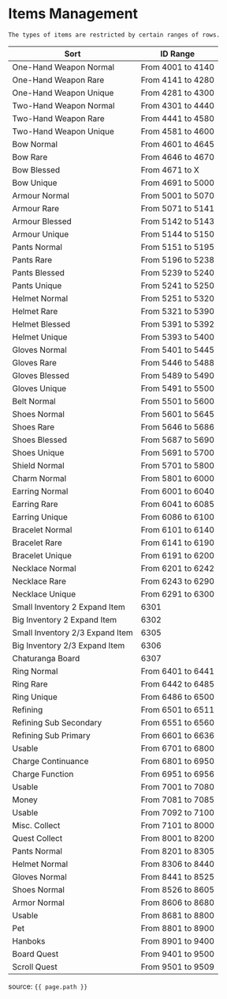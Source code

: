 # Items Management

```note
The types of items are restricted by certain ranges of rows.
```

Sort | ID Range
--- | ---
One-Hand Weapon Normal | From 4001 to 4140
One-Hand Weapon Rare | From 4141 to 4280
One-Hand Weapon Unique | From 4281 to 4300
Two-Hand Weapon Normal | From 4301 to 4440
Two-Hand Weapon Rare | From 4441 to 4580
Two-Hand Weapon Unique | From 4581 to 4600
Bow Normal | From 4601 to 4645
Bow Rare | From 4646 to 4670
Bow Blessed | From 4671 to X
Bow Unique | From 4691 to 5000
Armour Normal | From 5001 to 5070
Armour Rare | From 5071 to 5141
Armour Blessed | From 5142 to 5143
Armour Unique | From 5144 to 5150
Pants Normal | From 5151 to 5195
Pants Rare | From 5196 to 5238
Pants Blessed | From 5239 to 5240
Pants Unique | From 5241 to 5250
Helmet Normal | From 5251 to 5320
Helmet Rare | From 5321 to 5390
Helmet Blessed | From 5391 to 5392
Helmet Unique | From 5393 to 5400
Gloves Normal | From 5401 to 5445
Gloves Rare | From 5446 to 5488
Gloves Blessed | From 5489 to 5490
Gloves Unique | From 5491 to 5500
Belt Normal | From 5501 to 5600
Shoes Normal | From 5601 to 5645
Shoes Rare | From 5646 to 5686
Shoes Blessed | From 5687 to 5690
Shoes Unique | From 5691 to 5700
Shield Normal | From 5701 to 5800
Charm Normal | From 5801 to 6000
Earring Normal | From 6001 to 6040
Earring Rare | From 6041 to 6085
Earring Unique | From 6086 to 6100
Bracelet Normal | From 6101 to 6140
Bracelet Rare | From 6141 to 6190
Bracelet Unique | From 6191 to 6200
Necklace Normal | From 6201 to 6242
Necklace Rare | From 6243 to 6290
Necklace Unique | From 6291 to 6300
Small Inventory 2 Expand Item | 6301
Big Inventory 2 Expand Item | 6302
Small Inventory 2/3 Expand Item | 6305
Big Inventory 2/3 Expand Item | 6306
Chaturanga Board | 6307
Ring Normal | From 6401 to 6441
Ring Rare | From 6442 to 6485
Ring Unique | From 6486 to 6500
Refining | From 6501 to 6511
Refining Sub Secondary | From 6551 to 6560
Refining Sub Primary | From 6601 to 6636
Usable | From 6701 to 6800
Charge Continuance | From 6801 to 6950
Charge Function | From 6951 to 6956
Usable | From 7001 to 7080
Money | From 7081 to 7085
Usable | From 7092 to 7100
Misc. Collect | From 7101 to 8000
Quest Collect | From 8001 to 8200
Pants Normal | From 8201 to 8305
Helmet Normal | From 8306 to 8440
Gloves Normal | From 8441 to 8525
Shoes Normal | From 8526 to 8605
Armor Normal | From 8606 to 8680
Usable | From 8681 to 8800
Pet | From 8801 to 8900
Hanboks | From 8901 to 9400
Board Quest | From 9401 to 9500
Scroll Quest | From 9501 to 9509

source: `{{ page.path }}`
